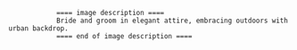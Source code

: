 
                ==== image description ====
                Bride and groom in elegant attire, embracing outdoors with urban backdrop.
                ==== end of image description ====
                